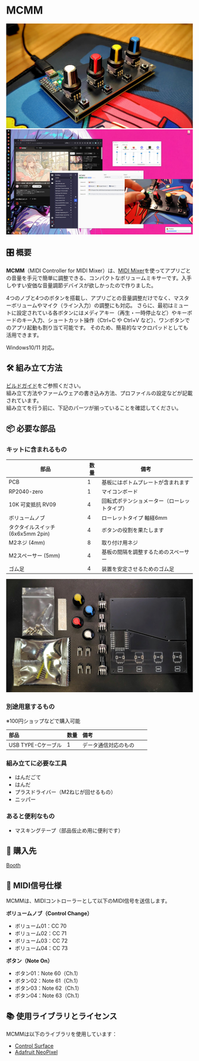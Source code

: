 # MCMM

![MCMMの画像](images/MCMM.jpg)
![使用イメージ](images/Operation-image.jpg)

## 🎛️ 概要

**MCMM**（MIDI Controller for MIDI Mixer）は、[MIDI Mixer](https://midi-mixer.com/)を使ってアプリごとの音量を手元で簡単に調整できる、コンパクトなボリュームミキサーです。入手しやすい安価な音量調節デバイスが欲しかったので作りました。  

4つのノブと4つのボタンを搭載し、アプリごとの音量調整だけでなく、マスターボリュームやマイク（ライン入力）の調整にも対応。
さらに、最初はミュートに設定されている各ボタンにはメディアキー（再生・一時停止など）やキーボードのキー入力、ショートカット操作（Ctrl+C や Ctrl+V など）、ワンボタンでのアプリ起動も割り当て可能です。
そのため、簡易的なマクロパッドとしても活用できます。  

Windows10/11 対応。  

## 🛠️ 組み立て方法

[ビルドガイド](build-guide.md)をご参照ください。  
組み立て方法やファームウェアの書き込み方法、プロファイルの設定などが記載されています。  
組み立てを行う前に、下記のパーツが揃っていることを確認してください。

## 📦 必要な部品

### キットに含まれるもの  

| 部品                               | 数量  | 備考                                    |
|------------------------------------|-------|-------------------------------------------|
| PCB                                | 1     | 基板にはボトムプレートが含まれます           |
| RP2040-zero                        | 1     | マイコンボード                             |
| 10K 可変抵抗 RV09                   | 4     | 回転式ポテンショメーター（ローレットタイプ） |
| ボリュームノブ                      | 4     | ローレットタイプ 軸経6mm                      |
| タクタイルスイッチ (6x6x5mm 2pin)    | 4     | ボタンの役割を果たします                   |
| M2ネジ (4mm)                        | 8     | 取り付け用ネジ                            |
| M2スペーサー (5mm)                   | 4     | 基板の間隔を調整するためのスペーサー        |
| ゴム足                              | 4     | 装置を安定させるためのゴム足                |

![パーツ一覧](images/parts-set.jpg)  

### 別途用意するもの
※100円ショップなどで購入可能

| 部品             | 数量 | 備考                          |
| :------------- | :- | :-------------------------- |
| USB TYPE-Cケーブル | 1  | データ通信対応のもの　　 |

### 組み立てに必要な工具

- はんだごて
- はんだ
- プラスドライバー（M2ねじが回せるもの）
- ニッパー

### あると便利なもの

- マスキングテープ（部品仮止め用に便利です）

## 🛒 購入先
[Booth](https://euclid76.booth.pm/items/6890234)  

## 🎹 MIDI信号仕様

MCMMは、MIDIコントローラーとして以下のMIDI信号を送信します。

**ボリュームノブ（Control Change）**
- ボリューム01：CC 70
- ボリューム02：CC 71
- ボリューム03：CC 72
- ボリューム04：CC 73

**ボタン（Note On）**
- ボタン01：Note 60（Ch.1）
- ボタン02：Note 61（Ch.1）
- ボタン03：Note 62（Ch.1）
- ボタン04：Note 63（Ch.1）

## 📚 使用ライブラリとライセンス

MCMMは以下のライブラリを使用しています：
- [Control Surface](https://github.com/tttapa/Control-Surface)
- [Adafruit NeoPixel](https://github.com/adafruit/Adafruit_NeoPixel)
